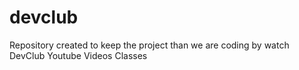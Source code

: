# devclub
Repository created to keep the project than we are coding by watch DevClub Youtube Videos Classes
